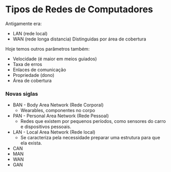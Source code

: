 # Tipos de Redes de Computadores
Antigamente era:
- LAN (rede local)
- WAN (rede longa distancia)
Distinguidas por área de cobertura

Hoje temos outros parâmetros também:
- Velocidade (é maior em meios guiados)
- Taxa de erros
- Enlaces de comunicação
- Propriedade (dono)
- Área de cobertura

### Novas siglas
- BAN - Body Area Network (Rede Corporal)
	- Wearables, componentes no corpo
- PAN - Personal Area Network (Rede Pessoal)
	- Redes que existem por pequenos períodos, como sensores do carro e dispositivos pessoais.
- LAN - Local Area Network (Rede local)
	- Se caracteriza pela necessidade preparar uma estrutura para que ela exista.
- CAN
- MAN
- WAN
- GAN
<!--stackedit_data:
eyJoaXN0b3J5IjpbMTQ3MDk2MzI3OF19
-->